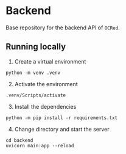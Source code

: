 # Backend

Base repository for the backend API of `OCRed`.

## Running locally
1. Create a virtual environment
```
python -m venv .venv
```
2. Activate the environment
```
.venv/Scripts/activate
```
3. Install the dependencies
```
python -m pip install -r requirements.txt
```
4. Change directory and start the server
```
cd backend
uvicorn main:app --reload
```